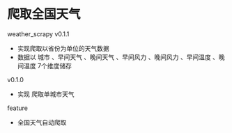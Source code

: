 # 爬取全国天气  

weather_scrapy v0.1.1

- 实现爬取以省份为单位的天气数据
- 数据以 城市 、早间天气 、晚间天气 、早间风力 、晚间风力 、早间温度 、晚间温度 7个维度储存

v0.1.0

- 实现 爬取单城市天气



feature

- 全国天气自动爬取

